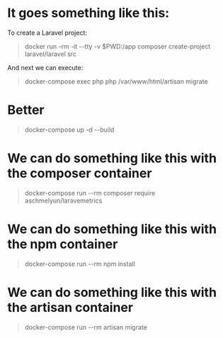 # It goes something like this:

To create a Laravel project:

> docker run -rm -it --tty -v $PWD:/app composer create-project laravel/laravel src

And next we can execute:

> docker-compose exec php php /var/www/html/artisan migrate

# Better

> docker-compose up -d --build

# We can do something like this with the composer container

> docker-compose run --rm composer require aschmelyun/laravemetrics

# We can do something like this with the npm container

> docker-compose run --rm npm install

# We can do something like this with the artisan container

> docker-compose run --rm artisan migrate
